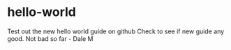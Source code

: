 # hello-world
Test out the new hello world guide on github
Check to see if new guide any good. Not bad so far - Dale M
